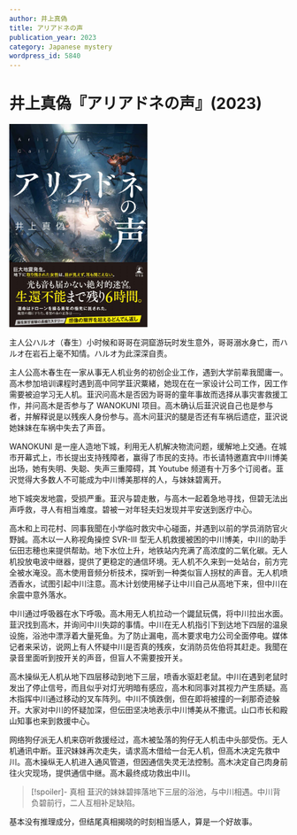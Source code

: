 ```yaml
---
author: 井上真偽
title: アリアドネの声
publication_year: 2023
category: Japanese mystery
wordpress_id: 5840
---
```


# 井上真偽『アリアドネの声』(2023)

<img src=images/2023_cover.jpg width=250/>

主人公ハルオ（春生）小时候和哥哥在洞窟游玩时发生意外，哥哥溺水身亡，而ハルオ在岩石上毫不知情。ハルオ为此深深自责。

主人公高木春生在一家从事无人机业务的初创企业工作，遇到大学前辈我聞庸一。高木参加培训课程时遇到高中同学韮沢粟緒，她现在在一家设计公司工作，因工作需要被迫学习无人机。韮沢问高木是否因为哥哥的童年事故而选择从事灾害救援工作，并问高木是否参与了 WANOKUNI 项目。高木确认后韮沢说自己也是参与者，并解释说是以残疾人身份参与。高木问韮沢的腿是否还有车祸后遗症，韮沢说她妹妹在车祸中失去了声音。

WANOKUNI 是一座人造地下城，利用无人机解决物流问题，缓解地上交通。在城市开幕式上，市长提出支持残障者，赢得了市民的支持。市长请特邀嘉宾中川博美出场，她有失明、失聪、失声三重障碍，其 Youtube 频道有十万多个订阅者。韮沢觉得大多数人不可能成为中川博美那样的人，与妹妹碧离开。

地下城突发地震，受损严重。韮沢与碧走散，与高木一起着急地寻找，但碧无法出声呼救，寻人有相当难度。碧被一对年轻夫妇发现并平安送到医疗中心。

高木和上司花村、同事我聞在小学临时救灾中心碰面，并遇到以前的学员消防官火野誠。高木以一人称视角操控 SVR-III 型无人机救援被困的中川博美，中川的助手伝田志穂也来提供帮助。地下水位上升，地铁站内充满了高浓度的二氧化碳。无人机投放电波中继器，提供了更稳定的通信环境。无人机不久来到一处站台，前方完全被水淹没。高木使用音频分析技术，探听到一种类似盲人拐杖的声音。无人机喷洒香水，试图引起中川注意。高木计划使用梯子让中川自己从高地下来，但中川在余震中意外落水。

中川通过呼吸器在水下呼吸。高木用无人机拉动一个鼹鼠玩偶，将中川拉出水面。韮沢找到高木，并询问中川失踪的事情。中川在无人机指引下到达地下四层的温泉设施，浴池中漂浮着大量死鱼。为了防止漏电，高木要求电力公司全面停电。媒体记者来采访，说网上有人怀疑中川是否真的残疾，女消防员佐伯将其赶走。我聞在录音里面听到按开关的声音，但盲人不需要按开关。

高木操纵无人机从地下四层移动到地下三层，喷香水驱赶老鼠。中川在遇到老鼠时发出了停止信号，而且似乎对灯光明暗有感应，高木和同事对其视力产生质疑。高木指挥中川通过移动的叉车阵列。中川不慎跌倒，但在即将被撞的一刹那奇迹躲开。大家对中川的怀疑加深，但伝田坚决地表示中川博美从不撒谎。山口市长和殿山知事也来到救援中心。

网络狗仔派无人机来窃听救援经过，高木被坠落的狗仔无人机击中头部受伤。无人机通讯中断。韮沢妹妹再次走失，请求高木借给一台无人机，但高木决定先救中川。高木操纵无人机进入通风管道，但因通信失灵无法控制。高木决定自己肉身前往火灾现场，提供通信中继。高木最终成功救出中川。

> [!spoiler]- 真相
> 韮沢的妹妹碧摔落地下三层的浴池，与中川相遇。中川背负碧前行，二人互相补足缺陷。

基本没有推理成分，但结尾真相揭晓的时刻相当感人，算是一个好故事。